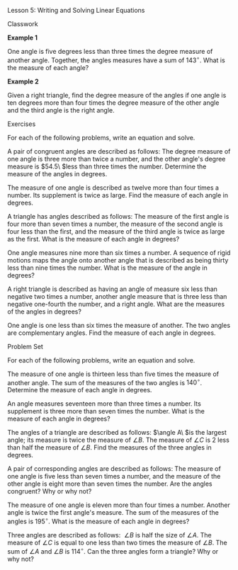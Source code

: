 Lesson 5: Writing and Solving Linear Equations

Classwork

**Example 1**

One angle is five degrees less than three times the degree measure of
another angle. Together, the angles measures have a sum of
$143{^\circ}$. What is the measure of each angle?

**Example 2**

Given a right triangle, find the degree measure of the angles if one
angle is ten degrees more than four times the degree measure of the
other angle and the third angle is the right angle.

Exercises

For each of the following problems, write an equation and solve.

A pair of congruent angles are described as follows: The degree measure
of one angle is three more than twice a number, and the other angle's
degree measure is $54.5\ $less than three times the number. Determine
the measure of the angles in degrees.

The measure of one angle is described as twelve more than four times a
number. Its supplement is twice as large. Find the measure of each angle
in degrees.

A triangle has angles described as follows: The measure of the first
angle is four more than seven times a number, the measure of the second
angle is four less than the first, and the measure of the third angle is
twice as large as the first. What is the measure of each angle in
degrees?

One angle measures nine more than six times a number. A sequence of
rigid motions maps the angle onto another angle that is described as
being thirty less than nine times the number. What is the measure of the
angle in degrees?

A right triangle is described as having an angle of measure six less
than negative two times a number, another angle measure that is three
less than negative one-fourth the number, and a right angle. What are
the measures of the angles in degrees?

One angle is one less than six times the measure of another. The two
angles are complementary angles. Find the measure of each angle in
degrees.

Problem Set

For each of the following problems, write an equation and solve.

The measure of one angle is thirteen less than five times the measure of
another angle. The sum of the measures of the two angles is
$140{^\circ}$. Determine the measure of each angle in degrees.

An angle measures seventeen more than three times a number. Its
supplement is three more than seven times the number. What is the
measure of each angle in degrees?

The angles of a triangle are described as follows: $\angle A\ $is the
largest angle; its measure is twice the measure of $\angle B$. The
measure of $\angle C$ is $2$ less than half the measure of $\angle B.$
Find the measures of the three angles in degrees.

A pair of corresponding angles are described as follows: The measure of
one angle is five less than seven times a number, and the measure of the
other angle is eight more than seven times the number. Are the angles
congruent? Why or why not?

The measure of one angle is eleven more than four times a number.
Another angle is twice the first angle's measure. The sum of the
measures of the angles is $195{^\circ}$. What is the measure of each
angle in degrees?

Three angles are described as follows: $\ \angle B$ is half the size of
$\angle A$. The measure of $\angle C$ is equal to one less than two
times the measure of $\angle B$. The sum of $\angle A$ and $\angle B$ is
$114{^\circ}$. Can the three angles form a triangle? Why or why not?
